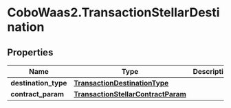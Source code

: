 # CoboWaas2.TransactionStellarDestination

## Properties

Name | Type | Description | Notes
------------ | ------------- | ------------- | -------------
**destination_type** | [**TransactionDestinationType**](TransactionDestinationType.md) |  | 
**contract_param** | [**TransactionStellarContractParam**](TransactionStellarContractParam.md) |  | 


